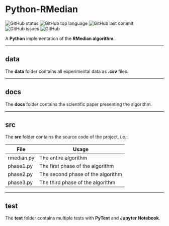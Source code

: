 # Python-RMedian

![GitHub status](https://img.shields.io/badge/status-release-success) ![GitHub top language](https://img.shields.io/github/languages/top/jfklorenz/python-rmedian) ![GitHub last commit](https://img.shields.io/github/last-commit/jfklorenz/python-rmedian) ![GitHub issues](https://img.shields.io/github/issues-raw/jfklorenz/python-rmedian) ![GitHub](https://img.shields.io/github/license/jfklorenz/python-rmedian)

A **Python** implementation of the **RMedian algorithm**.

---

## data
The **data** folder contains all experimental data as **.csv** files.

---

## docs
The **docs** folder contains the scientific paper presenting the algorithm.

---

## src
The **src** folder contains the source code of the project, i.e.:

| File | Usage |
| ------ | ------ |
| rmedian.py | The entire algorithm |
| phase1.py | The first phase of the algorithm |
| phase2.py | The second phase of the algorithm |
| phase3.py | The third phase of the algorithm |

---

## test
The **test** folder contains multiple tests with **PyTest** and **Jupyter Notebook**.
